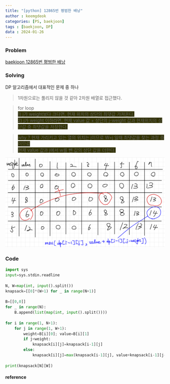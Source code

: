 ```yaml
---
title: "[python] 12865번 평범한 배낭"
author : keemgdeok
categories: [PS, baekjoon]
tags : [baekjoon, DP]
data : 2024-01-26
---
```



### Problem
[baekjoon 12865번 평범한 배낭](https://www.acmicpc.net/problem/12865)



### Solving
DP 알고리즘에서 대표적인 문제 중 하나

> 1차원으로는 풀리지 않을 것 같아 2차원 배열로 접근했다.

> for loop  
> <span style="background-color:#333300"> 1\) j가 weight보다 크다면, 현재 위치의 상단의 최댓값 가져온다. </span>  
> <span style="background-color:#333300"> 2\) j가 weight 이하라면, 현재 value 값 + 상단의 j-weight 값과 현재위치의 상단값 중 최댓값을 저장한다. </span>  
  
> <span style="background-color:#333300"> why ? 현재 가리키고 있는 열의 위치는 j이므로 W=j 일때 최댓값을 찾는 과정 중이므로  
> 현재 value 값과 j에서 w를 뺀 값의 상단 값을 더한다.  </span>

![12865](/assets/img/12865.png)




### Code
```py
import sys
input=sys.stdin.readline

N, W=map(int, input().split())
knapsack=[[0]*(W+1) for _ in range(N+1)]

B=[[0,0]]
for _ in range(N):
    B.append(list(map(int, input().split())))

for i in range(1, N+1):
    for j in range(1, W+1):
        weight=B[i][0]; value=B[i][1]
        if j<weight:
            knapsack[i][j]=knapsack[i-1][j]
        else:
            knapsack[i][j]=max(knapsack[i-1][j], value+knapsack[i-1][j-weight])

print(knapsack[N][W])

```


#### reference
